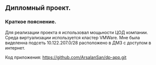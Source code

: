 ## Дипломный проект.

### Краткое пояснение.
Для реализации проекта я использовал мощьности ЦОД компании. Среда виртуализации используется кластер VMWare. Мне была виделенна подсеть 10.122.207.0/28 расположено в ДМЗ с доступом в интернет. 


Код приложения: https://github.com/ArsalanSan/dp-app.git